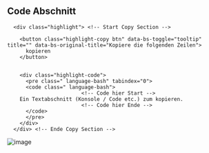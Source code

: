 ## Code Abschnitt

```
  <div class="highlight"> <!-- Start Copy Section -->
												
    <button class="highlight-copy btn" data-bs-toggle="tooltip" title="" data-bs-original-title="Kopiere die folgenden Zeilen">					
      kopieren						
    </button>
												
													
    <div class="highlight-code">
      <pre class=" language-bash" tabindex="0">
      <code class=" language-bash">
 						<!-- Code hier Start -->	   
    Ein Textabschnitt (Konsole / Code etc.) zum kopieren.
						<!-- Code hier Ende -->								
      </code>
      </pre>
    </div>
  </div> <!-- Ende Copy Section -->
```

![image](https://user-images.githubusercontent.com/75791938/146506270-77aea68f-a341-4789-96b5-a507381bce55.png)

